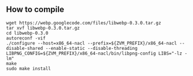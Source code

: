How to compile
----

	wget https://webp.googlecode.com/files/libwebp-0.3.0.tar.gz
	tar xvf libwebp-0.3.0.tar.gz
	cd libwebp-0.3.0
	autoreconf -vif
	./configure --host=x86_64-nacl --prefix=${ZVM_PREFIX}/x86_64-nacl --disable-shared --enable-static --disable-threading LIBPNG_CONFIG=${ZVM_PREFIX}/x86_64-nacl/bin/libpng-config LIBS="-lz -lm"
	make
	sudo make install

